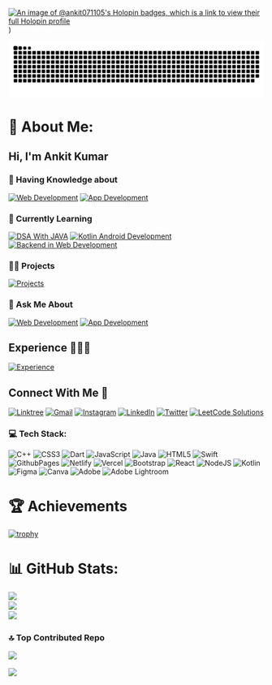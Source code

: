 [![An image of @ankit071105's Holopin badges, which is a link to view their full Holopin profile](https://holopin.me/ankit071105)](https://holopin.io/@ankit071105))<br>

<picture>
  <source
    media="(prefers-color-scheme: dark)"
    srcset="https://raw.githubusercontent.com/platane/snk/output/github-contribution-grid-snake-dark.svg"
  />
  <source
    media="(prefers-color-scheme: light)"
    srcset="https://raw.githubusercontent.com/platane/snk/output/github-contribution-grid-snake.svg"
  />
  <img
    alt="github contribution grid snake animation"
    src="https://raw.githubusercontent.com/platane/snk/output/github-contribution-grid-snake.svg"
  />
</picture>

# 💫 About Me:
## Hi, I'm Ankit Kumar

### 🌱 Having Knowledge about
[![Web Development](https://img.shields.io/badge/Web%20Development-0078D4?style=plastic)](your_link_here)
[![App Development](https://img.shields.io/badge/App%20Development-800080?style=plastic)](your_link_here)


### 🌱 Currently Learning
[![DSA With JAVA](https://img.shields.io/badge/DSA%20With%20JAVA-%23ED8B00.svg?style=plastic&logo=java&logoColor=white)](your_link_here)
[![Kotlin Android Development](https://img.shields.io/badge/Kotlin%20Android%20Development-%230095D5.svg?style=plastic&logo=kotlin&logoColor=white)](your_link_here)
[![Backend in Web Development](https://img.shields.io/badge/Backend%20in%20Web%20Development-%2343853D.svg?style=plastic&logo=node.js&logoColor=white)](your_link_here)


### 👨‍💻 Projects
[![Projects](https://img.shields.io/badge/View_My_GitHub_Profile-ankit071105-black?style=plastic&logo=github)](https://github.com/ankit071105)

### 💬 Ask Me About
[![Web Development](https://img.shields.io/badge/Web%20Development-0078D4?style=plastic)](your_link_here)
[![App Development](https://img.shields.io/badge/App%20Development-FF6F61?style=plastic)](your_link_here)

## Experience 👨🏻‍🎓

[![Experience](https://img.shields.io/badge/Experience-My_Portfolio-blueviolet?style=plastic&logo=portfolio)](https://ankitportfolio07.netlify.app/)


## Connect With Me 🔗
[![Linktree](https://img.shields.io/badge/Linktree-%23000000.svg?style=plastic&logo=linktree&logoColor=white)](https://linktr.ee/tech_ankit07)
[![Gmail](https://img.shields.io/badge/Contact%20Me-blue?style=for-the-badge&logo=gmail)](mailto:kumarankit11458@gmail.com)
[![Instagram](https://img.shields.io/badge/Instagram-%23E4405F.svg?logo=Instagram&logoColor=white)](https://www.instagram.com/tech_ankit07/)
[![LinkedIn](https://img.shields.io/badge/LinkedIn-%230077B5.svg?logo=linkedin&logoColor=white)](https://www.linkedin.com/in/ankit-kumar-01a52827b)
[![Twitter](https://img.shields.io/badge/Twitter-%231DA1F2.svg?logo=Twitter&logoColor=white)](https://twitter.com/AnkitKumar63433)
[![LeetCode Solutions](https://img.shields.io/badge/LeetCode-100+-brightgreen.svg?style=plastic&logo=leetcode)](https://leetcode.com/u/tech_ankit09/)

### 💻 Tech Stack:
![C++](https://img.shields.io/badge/c++-%2300599C.svg?style=plastic&logo=c%2B%2B&logoColor=white)
![CSS3](https://img.shields.io/badge/css3-%231572B6.svg?style=plastic&logo=css3&logoColor=white)
![Dart](https://img.shields.io/badge/dart-%230175C2.svg?style=plastic&logo=dart&logoColor=white)
![JavaScript](https://img.shields.io/badge/javascript-%23323330.svg?style=plastic&logo=javascript&logoColor=%23F7DF1E)
![Java](https://img.shields.io/badge/java-%23ED8B00.svg?style=plastic&logo=openjdk&logoColor=white)
![HTML5](https://img.shields.io/badge/html5-%23E34F26.svg?style=plastic&logo=html5&logoColor=white)
![Swift](https://img.shields.io/badge/swift-F54A2A?style=plastic&logo=swift&logoColor=white)
![GithubPages](https://img.shields.io/badge/github%20pages-121013?style=plastic&logo=github&logoColor=white)
![Netlify](https://img.shields.io/badge/netlify-%23000000.svg?style=plastic&logo=netlify&logoColor=#00C7B7)
![Vercel](https://img.shields.io/badge/vercel-%23000000.svg?style=plastic&logo=vercel&logoColor=white)
![Bootstrap](https://img.shields.io/badge/bootstrap-%238511FA.svg?style=plastic&logo=bootstrap&logoColor=white)
![React](https://img.shields.io/badge/react-%2320232a.svg?style=plastic&logo=react&logoColor=%2361DAFB)
![NodeJS](https://img.shields.io/badge/node.js-6DA55F?style=plastic&logo=node.js&logoColor=white)
![Kotlin](https://img.shields.io/badge/kotlin-%230095D5.svg?style=plastic&logo=kotlin&logoColor=white)
![Figma](https://img.shields.io/badge/figma-%23F24E1E.svg?style=plastic&logo=figma&logoColor=white)
![Canva](https://img.shields.io/badge/Canva-%2300C4CC.svg?style=plastic&logo=Canva&logoColor=white)
![Adobe](https://img.shields.io/badge/adobe-%23FF0000.svg?style=plastic&logo=adobe&logoColor=white)
![Adobe Lightroom](https://img.shields.io/badge/Adobe%20Lightroom-31A8FF.svg?style=plastic&logo=Adobe%20Lightroom&logoColor=white)

# 🏆 Achievements
[![trophy](https://github-profile-trophy.vercel.app/?username=ankit071105&theme=radical&no-frame=false&no-bg=true&margin-w=4)](https://github.com/ankit071105/github-profile-trophy)

# 📊 GitHub Stats:
![](https://github-readme-stats.vercel.app/api?username=ankit071105&theme=radical&hide_border=false&include_all_commits=true&count_private=true)<br/>
![](https://github-readme-streak-stats.herokuapp.com/?user=ankit071105&theme=radical&hide_border=false)<br/>
![](https://github-readme-stats.vercel.app/api/top-langs/?username=ankit071105&theme=radical&hide_border=false&include_all_commits=true&count_private=true&layout=compact)

### 🔝 Top Contributed Repo
![](https://github-contributor-stats.vercel.app/api?username=ankit071105&limit=5&theme=dark&combine_all_yearly_contributions=true)

[![](https://visitcount.itsvg.in/api?id=ankit071105&icon=9&color=6)](https://visitcount.itsvg.in)


